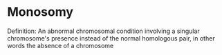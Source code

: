 # Monosomy

Definition: An abnormal chromosomal condition involving a singular chromosome's presence instead of the normal homologous pair, in other words the absence of a chromosome